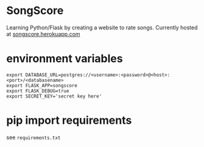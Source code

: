 # SongScore
Learning Python/Flask by creating a website to rate songs. Currently hosted at [songscore.herokuapp.com](songscore.herokuapp.com)

# environment variables
```
export DATABASE_URL=postgres://<username>:<password>@<host>:<port>/<databasename>
export FLASK_APP=songscore
export FLASK_DEBUG=true
export SECRET_KEY='secret key here'
```

# pip import requirements
see `requirements.txt`
